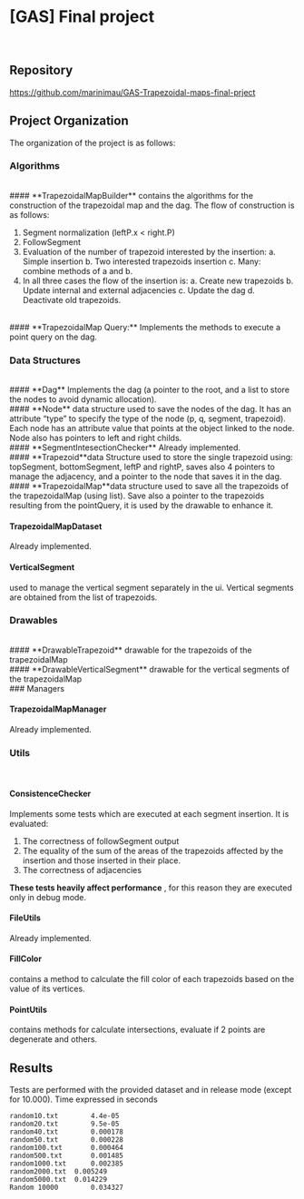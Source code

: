 # [GAS] Final project

<br/>

## Repository

https://github.com/marinimau/GAS-Trapezoidal-maps-final-prject
<br/>
## Project Organization

The organization of the project is as follows:
<br/>
### Algorithms

<br/>
#### **TrapezoidalMapBuilder​** 
contains the algorithms for the construction of the trapezoidal
map and the dag.
The flow of construction is as follows:

1. Segment normalization (leftP.x < right.P)
2. FollowSegment
3. Evaluation of the number of trapezoid interested by the insertion:
    a. Simple insertion
    b. Two interested trapezoids insertion
    c. Many: combine methods of a and b.
4. In all three cases the flow of the insertion is:
    a. Create new trapezoids
    b. Update internal and external adjacencies
    c. Update the dag
    d. Deactivate old trapezoids.
<br/>
#### **TrapezoidalMap Query:** 
Implements the methods to execute a point query on the dag.
<br/>

### Data Structures

<br/>
#### **Dag** ​ 
Implements the dag (a pointer to the root, and a list to store the nodes to avoid
dynamic allocation).
<br/>
#### **Node**
data structure used to save the nodes of the dag. It has an attribute “type” to
specify the type of the node (p, q, segment, trapezoid). Each node has an attribute value
that points at the object linked to the node. Node also has pointers to left and right
childs.
<br/>
#### **SegmentIntesectionChecker** ​ 
Already implemented.
<br/>
#### **Trapezoid**​ 
data Structure used to store the single trapezoid using: topSegment,
bottomSegment, leftP and rightP, saves also 4 pointers to manage the adjacency, and a
pointer to the node that saves it in the dag.
<br/>
#### **TrapezoidalMap**​ 
data structure used to save all the trapezoids of the trapezoidalMap
(using list). Save also a pointer to the trapezoids resulting from the pointQuery, it is used by the drawable to enhance it.
<br/>

#### **TrapezoidalMapDataset** ​ 
Already implemented.
<br/>

####  **VerticalSegment** ​ 
used to manage the vertical segment separately in the ui. Vertical
segments are obtained from the list of trapezoids.
<br/>


### Drawables

<br/>
#### **DrawableTrapezoid** ​ 
drawable for the trapezoids of the trapezoidalMap

<br/>
#### **DrawableVerticalSegment** ​ 
drawable for the vertical segments of the trapezoidalMap
<br/>
### Managers
<br/>

#### **TrapezoidalMapManager** ​ 
Already implemented.
<br/>
### Utils
<br/>

#### **ConsistenceChecker** ​ 
Implements some tests which are executed at each segment
insertion. It is evaluated:
1. The correctness of followSegment output
2. The equality of the sum of the areas of the trapezoids affected by the insertion
    and those inserted in their place.
3. The correctness of adjacencies

**These tests heavily affect performance​** , for this reason they are executed only in debug
mode.
<br/>

#### **FileUtils** ​
Already implemented.
<br/>
#### **FillColor** 
contains a method to calculate the fill color of each trapezoids based on the
value of its vertices.
<br/>
#### **PointUtils​** 
contains methods for calculate intersections, evaluate if 2 points are
degenerate and others.


## Results

Tests are performed with the provided dataset and in release mode (except for 10.000). Time
expressed in seconds

```
random10.txt 		4.4e-05
random20.txt 		9.5e-05
random40.txt 		0.000178
random50.txt 		0.000228
random100.txt 		0.000464
random500.txt 		0.001485
random1000.txt  	0.002385
random2000.txt 	0.005249
random5000.txt 	0.014229
Random 10000 		0.034327
```

